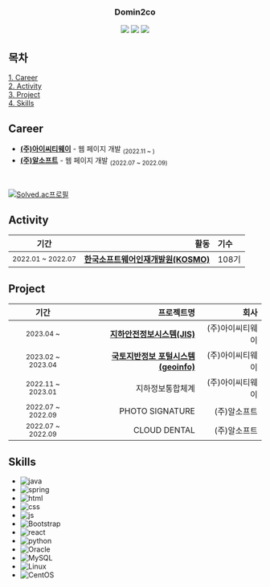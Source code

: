 <div align="center">
  
   ### Domin2co

   <a href="https://velog.io/@ikhyeons"><img src="https://img.shields.io/badge/Velog-3DDC84?style=flat-square&logo=velog&logoColor=white"/></a>
   <a href="https://ikstars.tistory.com"><img src="https://img.shields.io/badge/Tistory-E74C3C?style=flat-square&logo=tistory&logoColor=white"/></a>
   <a href="https://www.instagram.com/domin2co"><img src="https://img.shields.io/badge/Instagram-E4405F?style=flat-square&logo=instagram&logoColor=white"/></a>

</div>

## 목차

[1. Career](#Career) <br>
[2. Activity](#Activity) <br>
[3. Project](#Project)<br>
[4. Skills](#Skills)<br>

## Career
<div markdown="1">

- **[(주)아이씨티웨이](http://www.ictway.co.kr/)** - 웹 페이지 개발 <sub>(2022.11 ~ )</sub>
- **[(주)알소프트](http://www.rsoft.kr/new/)** - 웹 페이지 개발 <sub>(2022.07 ~ 2022.09)</sub>
<br>

[![Solved.ac프로필](http://mazassumnida.wtf/api/v2/generate_badge?boj=ikhyeons)](https://solved.ac/ikhyeons)

</div>

## Activity
<div markdown="2">
  
|기간|활동|기수|
|:-:|-:|:-|
|<sub>2022.01 ~ 2022.07</sub>| **[한국소프트웨어인재개발원(KOSMO)](https://www.ikosmo.co.kr/main)** | 108기

</div>

## Project
<div markdown="3">
  
|기간|프로젝트명|회사|
|:-:|-:|-:|
|<sub>2023.04 ~ <sub>| **[지하안전정보시스템(JIS)](https://www.jis.go.kr)** | (주)아이씨티웨이
|<sub>2023.02 ~ 2023.04<sub>| **[국토지반정보 포털시스템(geoinfo)](https://www.geoinfo.or.kr/)** | (주)아이씨티웨이
|<sub>2022.11 ~ 2023.01<sub>| 지하정보통합체계 | (주)아이씨티웨이
|<sub>2022.07 ~ 2022.09<sub>| PHOTO SIGNATURE | (주)알소프트
|<sub>2022.07 ~ 2022.09<sub>| CLOUD DENTAL | (주)알소프트

</div>

## Skills
<div markdown="4">
  
- ![java](https://img.shields.io/badge/Java-ED8B00?style=for-the-badge&logo=openjdk&logoColor=white) <br>
- ![spring](https://img.shields.io/badge/Spring-6DB33F?style=for-the-badge&logo=spring&logoColor=white) <br>
- ![html](https://img.shields.io/badge/HTML5-E34F26?style=for-the-badge&logo=html5&logoColor=white) <br>
- ![css](https://img.shields.io/badge/CSS-239120?&style=for-the-badge&logo=css3&logoColor=white) <br>
- ![js](https://img.shields.io/badge/JavaScript-F7DF1E?style=for-the-badge&logo=JavaScript&logoColor=white) <br>
- ![Bootstrap](https://img.shields.io/badge/Bootstrap-563D7C?style=for-the-badge&logo=bootstrap&logoColor=white) <br>
- ![react](https://img.shields.io/badge/React-20232A?style=for-the-badge&logo=react&logoColor=61DAFB) <br> 
- ![python](https://img.shields.io/badge/Python-14354C?style=for-the-badge&logo=python&logoColor=white) <br>
- ![Oracle](https://img.shields.io/badge/Oracle-F80000?style=for-the-badge&logo=oracle&logoColor=black)
- ![MySQL](https://img.shields.io/badge/mysql-%2300f.svg?style=for-the-badge&logo=mysql&logoColor=white) <br>
- ![Linux](https://img.shields.io/badge/Linux-FCC624?style=for-the-badge&logo=linux&logoColor=black) <br>
- ![CentOS](https://img.shields.io/badge/Cent%20OS-262577?style=for-the-badge&logo=CentOS&logoColor=white) <br>

</div>
